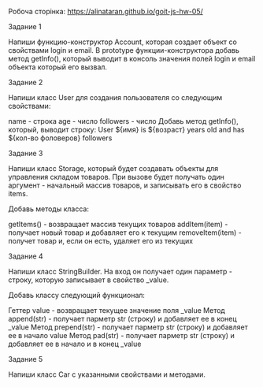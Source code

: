Робоча сторінка: https://alinataran.github.io/goit-js-hw-05/

Задание 1


Напиши функцию-конструктор Account, которая создает объект со свойствами login и email. В prototype функции-конструктора добавь метод getInfo(), который выводит в консоль значения полей login и email объекта который его вызвал.

Задание 2


Напиши класс User для создания пользователя со следующим свойствами:

name - строка
age - число
followers - число
Добавь метод getInfo(), который, выводит строку: User ${имя} is ${возраст} years old and has ${кол-во фоловеров} followers

Задание 3


Напиши класс Storage, который будет создавать объекты для управления складом товаров. При вызове будет получать один аргумент - начальный массив товаров, и записывать его в свойство items.

Добавь методы класса:

getItems() - возвращает массив текущих товаров
addItem(item) - получает новый товар и добавляет его к текущим
removeItem(item) - получет товар и, если он есть, удаляет его из текущих

Задание 4


Напиши класс StringBuilder. На вход он получает один параметр - строку, которую записывает в свойство _value.

Добавь классу следующий функционал:

Геттер value - возвращает текущее значение поля _value
Метод append(str) - получает парметр str (строку) и добавляет ее в конец _value
Метод prepend(str) - получает парметр str (строку) и добавляет ее в начало value
Метод pad(str) - получает парметр str (строку) и добавляет ее в начало и в конец _value


Задание 5


Напиши класс Car с указанными свойствами и методами.

